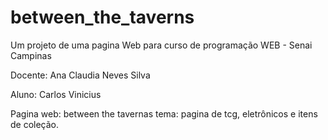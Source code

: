 # between_the_taverns

Um projeto de uma pagina Web para curso de programação WEB - Senai Campinas

Docente: Ana Claudia Neves Silva

Aluno: Carlos Vinicius

Pagina web: between the tavernas
tema: pagina de tcg, eletrônicos e itens de coleção.
